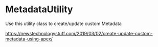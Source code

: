 # MetadataUtility
Use this utility class to create/update custom Metadata


https://newstechnologystuff.com/2019/03/02/create-update-custom-metadata-using-apex/
